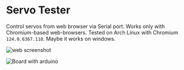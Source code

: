 # Servo Tester

Control servos from web browser via Serial port. Works only with Chromium-based web-browsers. Tested on Arch Linux with Chromium `124.0.6367.118`. Maybe it works on windows.

![web screenshot](https://github.com/ret7020/ServoTesterUart/assets/55328925/76b04f4d-2f5b-4419-9d34-95b65dca266d)

![Board with arduino](https://github.com/ret7020/ServoTesterUart/assets/55328925/19201275-25a4-4524-a1fc-00357a7ea7d0)


